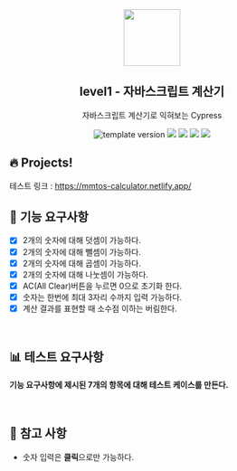 <br/>
<br/>

<p align="middle" >
  <img width="100px;" src="src/images/calculator_icon.png"/>
</p>
<h2 align="middle">level1 - 자바스크립트 계산기</h2>
<p align="middle">자바스크립트 계산기로 익혀보는 Cypress</p>
<p align="middle">
  <img src="https://img.shields.io/badge/version-1.0.0-blue?style=flat-square" alt="template version"/>
  <img src="https://img.shields.io/badge/language-html-red.svg?style=flat-square"/>
  <img src="https://img.shields.io/badge/language-css-blue.svg?style=flat-square"/>
  <img src="https://img.shields.io/badge/language-js-yellow.svg?style=flat-square"/>
  <img src="https://img.shields.io/badge/license-MIT-brightgreen.svg?style=flat-square"/>
</p>

## 🔥 Projects!

테스트 링크 : https://mmtos-calculator.netlify.app/

## 🎯 기능 요구사항

-   [x] 2개의 숫자에 대해 덧셈이 가능하다.
-   [x] 2개의 숫자에 대해 뺄셈이 가능하다.
-   [x] 2개의 숫자에 대해 곱셈이 가능하다.
-   [x] 2개의 숫자에 대해 나눗셈이 가능하다.
-   [x] AC(All Clear)버튼을 누르면 0으로 초기화 한다.
-   [x] 숫자는 한번에 최대 3자리 수까지 입력 가능하다.
-   [x] 계산 결과를 표현할 때 소수점 이하는 버림한다.

<br/>

## 📊 테스트 요구사항

**기능 요구사항에 제시된 7개의 항목에 대해 테스트 케이스를 만든다.**

<br/>

## 📄 참고 사항

-   숫자 입력은 **클릭**으로만 가능하다.
